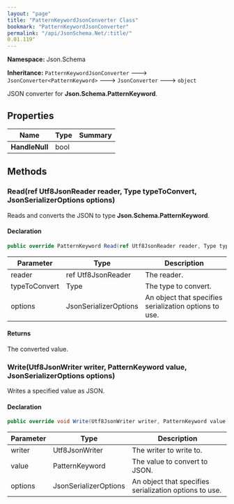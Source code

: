 ```yaml
---
layout: "page"
title: "PatternKeywordJsonConverter Class"
bookmark: "PatternKeywordJsonConverter"
permalink: "/api/JsonSchema.Net/:title/"
0.01.119"
---
```

**Namespace:** Json.Schema

**Inheritance:**
`PatternKeywordJsonConverter`
 🡒 
`JsonConverter<PatternKeyword>`
 🡒 
`JsonConverter`
 🡒 
`object`

JSON converter for **Json.Schema.PatternKeyword**.

## Properties

| Name | Type | Summary |
|---|---|---|
| **HandleNull** | bool |  |

## Methods

### Read(ref Utf8JsonReader reader, Type typeToConvert, JsonSerializerOptions options)

Reads and converts the JSON to type **Json.Schema.PatternKeyword**.

#### Declaration

```c#
public override PatternKeyword Read(ref Utf8JsonReader reader, Type typeToConvert, JsonSerializerOptions options)
```

| Parameter | Type | Description |
|---|---|---|
| reader | ref Utf8JsonReader | The reader. |
| typeToConvert | Type | The type to convert. |
| options | JsonSerializerOptions | An object that specifies serialization options to use. |


#### Returns

The converted value.

### Write(Utf8JsonWriter writer, PatternKeyword value, JsonSerializerOptions options)

Writes a specified value as JSON.

#### Declaration

```c#
public override void Write(Utf8JsonWriter writer, PatternKeyword value, JsonSerializerOptions options)
```

| Parameter | Type | Description |
|---|---|---|
| writer | Utf8JsonWriter | The writer to write to. |
| value | PatternKeyword | The value to convert to JSON. |
| options | JsonSerializerOptions | An object that specifies serialization options to use. |


